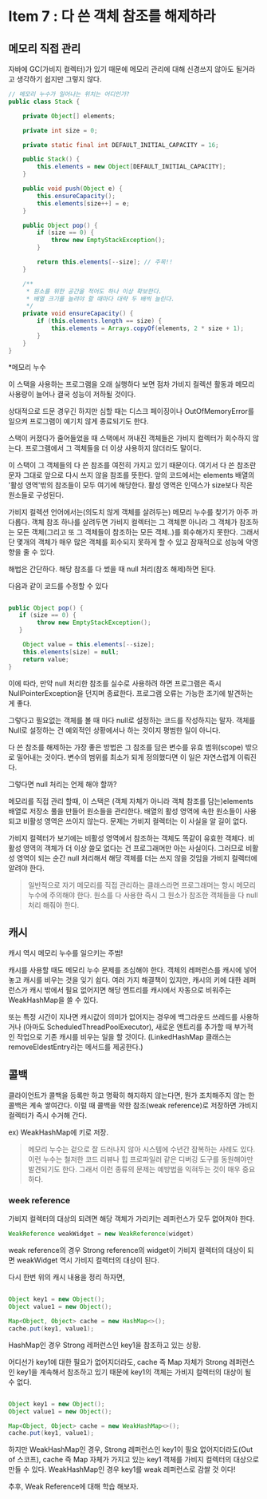 # Item 7 : 다 쓴 객체 참조를 해제하라

## 메모리 직접 관리

자바에 GC(가비지 컬렉터)가 있기 때문에 메모리 관리에 대해 신경쓰지 않아도 될거라고 생각하기 쉽지만 그렇지 않다.

```java
// 메모리 누수가 일어나는 위치는 어디인가?
public class Stack {

    private Object[] elements;

    private int size = 0;

    private static final int DEFAULT_INITIAL_CAPACITY = 16;

    public Stack() {
        this.elements = new Object[DEFAULT_INITIAL_CAPACITY];
    }

    public void push(Object e) {
        this.ensureCapacity();
        this.elements[size++] = e;
    }

    public Object pop() {
        if (size == 0) {
            throw new EmptyStackException();
        }

        return this.elements[--size]; // 주목!!
    }

    /**
     * 원소를 위한 공간을 적어도 하나 이상 확보한다.
     * 배열 크기를 늘려야 할 때마다 대략 두 배씩 늘린다.
     */
    private void ensureCapacity() {
        if (this.elements.length == size) {
            this.elements = Arrays.copyOf(elements, 2 * size + 1);
        }
    }
}

```

*메모리 누수

이 스택을 사용하는 프로그램을 오래 실행하다 보면 점차 가비지 컬렉션 활동과 메모리 사용량이 늘어나 결국 성능이 저하될 것이다.

상대적으로 드문 경우긴 하지만 심할 때는 디스크 페이징이나 OutOfMemoryError를 일으켜 프로그램이 예기치 않게 종료되기도 한다.

스택이 커졌다가 줄어들었을 때 스택에서 꺼내진 객체들은 가비지 컬렉터가 회수하지 않는다. 프로그램에서 그 객체들을 더 이상 사용하지 않더라도 말이다.

이 스택이 그 객체들의 다 쓴 참조를 여전히 가지고 있기 때문이다. 여기서 다 쓴 참조란 문자 그대로 앞으로 다시 쓰지 않을 참조를 뜻한다.
앞의 코드에서는 elements 배열의 '활성 영역'밖의 참조들이 모두 여기에 해당한다. 활성 영역은 인덱스가 size보다 작은 원소들로 구성된다.

가비지 컬렉션 언어에서는(의도치 않게 객체를 살려두는) 메모리 누수를 찾기가 아주 까다롭다. 객체 참조 하나를 살려두면 가비지 컬렉터는 그 객체뿐 아니라 
그 객체가 참조하는 모든 객체(그리고 또 그 객체들이 참조하는 모든 객체..)를 회수해가지 못한다. 그래서 
단 몇개의 객체가 매우 많은 객체를 회수되지 못하게 할 수 있고 잠재적으로 성능에 악영향을 줄 수 있다.

해법은 간단하다. 해당 참조를 다 썼을 때 null 처리(참조 해제)하면 된다.

다음과 같이 코드를 수정할 수 있다
```java

public Object pop() {
   if (size == 0) {
        throw new EmptyStackException();
   }

    Object value = this.elements[--size];
    this.elements[size] = null;
    return value;
}

```

이에 따라, 만약 null 처리한 참조를 실수로 사용하려 하면 프로그램은 즉시 NullPointerException을 던지며 종료한다. 프로그램 오류는 가능한 조기에 발견하는 게 좋다.

그렇다고 필요없는 객체를 볼 때 마다 null로 설정하는 코드를 작성하지는 말자. 객체를 Null로 설정하는 건 예외적인 상황에서나 하는 것이지
평범한 일이 아니다.

다 쓴 참조를 해제하는 가장 좋은 방법은 그 참조를 담은 변수를 유효 범위(scope) 밖으로 밀어내는 것이다. 
변수의 범위를 최소가 되게 정의했다면 이 일은 자연스럽게 이뤄진다.

그렇다면 null 처리는 언제 해야 할까?

메모리를 직접 관리 할때, 이 스택은 (객체 자체가 아니라 객체 참조를 담는)elements 배열로 저장소 풀을 만들어 원소들을 관리한다.
배열의 활성 영역에 속한 원소들이 사용되고 비활성 영역은 쓰이지 않는다. 문제는 가비지 컬렉터는 이 사실을 알 길이 없다.

가비지 컬렉터가 보기에는 비활성 영역에서 참조하는 객체도 똑같이 유효한 객체다. 비활성 영역의 객체가 더 이상 쓸모 없다는 건 프로그래머만 아는 사실이다. 그러므로 
비활성 영역이 되는 순간 null 처리해서 해당 객체를 더는 쓰지 않을 것임을 가비지 컬렉터에 알려야 한다.

> 일반적으로 자기 메모리를 직접 관리하는 클래스라면 프로그래머는 항시 메모리 누수에 주의해야 한다.
> 원소를 다 사용한 즉시 그 원소가 참조한 객체들을 다 null 처리 해줘야 한다.

## 캐시

캐시 역시 메모리 누수를 일으키는 주범! 

캐시를 사용할 때도 메모리 누수 문제를 조심해야 한다. 객체의 레퍼런스를 캐시에 넣어 놓고 캐시를 비우는 것을 잊기 쉽다. 여러 가지 해결책이 있지만, 
캐시의 키에 대한 레퍼런스가 캐시 밖에서 필요 없어지면 해당 엔트리를 캐시에서 자동으로 비워주는 WeakHashMap을 쓸 수 있다.

또는 특정 시간이 지나면 캐시값이 의미가 없어지는 경우에 백그라운드 쓰레드를 사용하거나 
(아마도 ScheduledThreadPoolExecutor), 
새로운 엔트리를 추가할 때 부가적인 작업으로 기존 캐시를 비우는 일을 할 것이다. (LinkedHashMap 클래스는 removeEldestEntry라는 메서드를 제공한다.)

## 콜백

클라이언트가 콜백을 등록만 하고 명확히 해지하지 않는다면, 뭔가 조치해주지 않는 한 콜백은 계속 쌓여간다. 이럴 때 콜백을 약한 참조(weak reference)로 저장하면 가비지 컬렉터가 즉시 수거해 간다.

ex) WeakHashMap에 키로 저장.

> 메모리 누수는 겉으로 잘 드러나지 않아 시스템에 수년간 잠복하는 사례도 있다. 이런 누수는 철저한 코드 리뷰나 힙 프로파일러 같은 디버깅 도구를 동원해야만 발견되기도 한다. 그래서 이런 종류의 문제는 예방법을 익혀두는 것이 매우 중요하다.

### week reference

가비지 컬렉터의 대상의 되려면 해당 객체가 가리키는 레퍼런스가 모두 없어져야 한다.

```java
WeakReference weakWidget = new WeakReference(widget)
```
weak reference의 경우 Strong reference의 widget이 가비지 컬렉터의 대상이 되면 weakWidget 역시 가비지 컬렉터의 대상이 된다.

다시 한번 위의 캐시 내용을 정리 하자면,

```java

Object key1 = new Object();
Object value1 = new Object();

Map<Object, Object> cache = new HashMap<>(); 
cache.put(key1, value1);

```

HashMap인 경우 Strong 레퍼런스인 key1을 참조하고 있는 상황.

어디선가 key1에 대한 필요가 없어지더라도, cache 즉 Map 자체가 Strong 레퍼런스인 key1을 계속해서 참조하고 있기 때문에
key1의 객체는 가비지 컬렉터의 대상이 될 수 없다.

```java

Object key1 = new Object();
Object value1 = new Object();

Map<Object, Object> cache = new WeakHashMap<>(); 
cache.put(key1, value1);

```

하지만 WeakHashMap인 경우, Strong 레퍼런스인 key1이 필요 없어지더라도(Out of 스코프),
cache 즉 Map 자체가 가지고 있는 key1 객체를 가비지 컬렉터의 대상으로 만들 수 있다. 
WeakHashMap인 경우 key1를 weak 레퍼런스로 감쌀 것 이다! 


추후, Weak Reference에 대해 학습 해보자.

